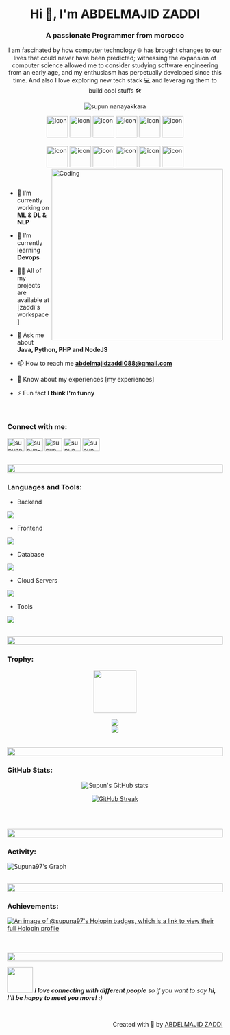 <h1 align="center">Hi 👋, I'm ABDELMAJID ZADDI</h1>
<h3 align="center">A passionate Programmer from morocco</h3>
<p align="center">I am fascinated by how computer technology 🌐 has brought changes to our lives that could never have been predicted; witnessing the expansion of computer science allowed me to consider studying software engineering from an early age, and my enthusiasm has perpetually developed since this time. And also I love exploring new tech stack 💻 and leveraging them to build cool stuffs 🛠️</p>
<p align="center"> 
 <img src="https://komarev.com/ghpvc/?username=supuna97&label=Profile%20views&color=0e75b6&style=flat" alt="supun nanayakkara" /> 
<!--  <img src="https://img.shields.io/badge/Languages-Python | Java | PHP | Typescript | Node | React -green.svg" alt="supun nanayakkara's languages" /> -->
<!--  <img alt="Profile followers" src="https://img.shields.io/github/followers/supuna97"> -->
</p>

<div align="center">
  <img src="https://techstack-generator.vercel.app/java-icon.svg" alt="icon" width="50" height="50" />
  <img src="https://techstack-generator.vercel.app/python-icon.svg" alt="icon" width="50" height="50" />
  <img src="https://techstack-generator.vercel.app/ts-icon.svg" alt="icon" width="50" height="50" />
  <img src="https://techstack-generator.vercel.app/js-icon.svg" alt="icon"width="50" height="50" />
  <img src="https://techstack-generator.vercel.app/react-icon.svg" alt="icon" width="50" height="50" />
 <img src="https://techstack-generator.vercel.app/mysql-icon.svg" alt="icon" width="50" height="50" />
</div>

<br>

<div align="center">
  <img src="https://techstack-generator.vercel.app/docker-icon.svg" alt="icon" width="50" height="50" />
  <img src="https://techstack-generator.vercel.app/aws-icon.svg" alt="icon" width="50" height="50" />
  <img src="https://techstack-generator.vercel.app/github-icon.svg" alt="icon" width="50" height="50" />
  <img src="https://techstack-generator.vercel.app/prettier-icon.svg" alt="icon" width="50" height="50" />
  <img src="https://techstack-generator.vercel.app/restapi-icon.svg" alt="icon" width="50" height="50" />
  <img src="https://techstack-generator.vercel.app/graphql-icon.svg" alt="icon" width="50" height="50" />
</div>

<img align="right" alt="Coding" width="400" src="https://user-images.githubusercontent.com/74038190/229223263-cf2e4b07-2615-4f87-9c38-e37600f8381a.gif">
<br><br>

- 🔭 I’m currently working on **ML & DL & NLP**

- 🌱 I’m currently learning **Devops**

- 👨‍💻 All of my projects are available at [zaddi's workspace]

- 💬 Ask me about **Java, Python, PHP and NodeJS**

- 📫 How to reach me **abdelmajidzaddi088@gmail.com**

- 📄 Know about my experiences [my experiences]

- ⚡ Fun fact **I think I'm funny**

<br>
<h3 align="left">Connect with me:</h3>
<p align="left">
<a href="https://linkedin.com/in/supunnanayakkara" target="blank"><img align="center" src="https://raw.githubusercontent.com/rahuldkjain/github-profile-readme-generator/master/src/images/icons/Social/linked-in-alt.svg" alt="supunnanayakkara" height="30" width="40" /></a>
<a href="https://stackoverflow.com/users/9565088/supun-nanayakkara" target="blank"><img align="center" src="https://raw.githubusercontent.com/rahuldkjain/github-profile-readme-generator/master/src/images/icons/Social/stack-overflow.svg" alt="supun-nanayakkara" height="30" width="40" /></a>
<a href="https://fb.com/supun.nanayakkaraii" target="blank"><img align="center" src="https://raw.githubusercontent.com/rahuldkjain/github-profile-readme-generator/master/src/images/icons/Social/facebook.svg" alt="supun.nanayakkaraii" height="30" width="40" /></a>
<a href="https://instagram.com/supun___lk" target="blank"><img align="center" src="https://raw.githubusercontent.com/rahuldkjain/github-profile-readme-generator/master/src/images/icons/Social/instagram.svg" alt="supun___lk" height="30" width="40" /></a>
<a href="https://www.youtube.com/@supunnanayakkara" target="blank"><img align="center" src="https://raw.githubusercontent.com/rahuldkjain/github-profile-readme-generator/master/src/images/icons/Social/youtube.svg" alt="supun nanayakkara" height="30" width="40" /></a>
</p>
<br>

<img src="https://i.imgur.com/dBaSKWF.gif" height="20" width="100%">

<h3 align="left">Languages and Tools:</h3>

- Backend
<p align="left">
  <a href="https://skillicons.dev">
    <img src="https://skillicons.dev/icons?i=php,laravel,java,nodejs,py,spring,flask,fastapi,express,nestjs" />
  </a>
</p>

- Frontend
<p align="left">
  <a href="https://skillicons.dev">
    <img src="https://skillicons.dev/icons?i=ts,js,react,nextjs,redux,tailwind,materialui" />
  </a>
</p>

- Database
<p align="left">
  <a href="https://skillicons.dev">
    <img src="https://skillicons.dev/icons?i=mongodb,mysql,postgresql" />
  </a>
</p>

- Cloud Servers
<p align="left">
  <a href="https://skillicons.dev">
    <img src="https://skillicons.dev/icons?i=azure,aws,gcp,firebase,cloudflare" />
  </a>
</p>

- Tools
<p align="left">
  <a href="https://skillicons.dev">
    <img src="https://skillicons.dev/icons?i=git,github,docker,figma,xd,idea,vscode,postman,linux" />
  </a>
</p>

<br/>

<img src="https://i.imgur.com/dBaSKWF.gif" height="20" width="100%">

<h3 align="left">Trophy:</h3>

<p align="center">
<img src="https://media.tenor.com/0ENB5HuTH0gAAAAi/trophy-beker.gif"  width="100px" height="100px"></p>
  
<div align="center">
<img src="https://github-profile-trophy.vercel.app/?username=supuna97&theme=matrix&no-bg=true&no-frame=true&row=1&column=4&title=MultiLanguage,Commits,PullRequest,Reviews">
 </div>

<div align="center">
<img src="https://github-profile-trophy.vercel.app/?username=supuna97&theme=matrix&no-bg=true&no-frame=true&row=1&column=4&title=Repositories,Organizations,Stars,Followers">
 </div>
 <br><br>

<img src="https://i.imgur.com/dBaSKWF.gif" height="20" width="100%">

<h3 align="left">GitHub Stats:</h3>
<div align="center">
 
![Supun's GitHub stats](https://github-readme-stats.vercel.app/api?username=supuna97\&theme=midnight-purple\&show_icons=true\&show=reviews,prs_merged,prs_merged_percentage\&hide=contribs,issues)

[![GitHub Streak](https://streak-stats.demolab.com/?user=supuna97&theme=midnight-purple)](https://git.io/streak-stats)

</div>

<br><br>

<img src="https://i.imgur.com/dBaSKWF.gif" height="20" width="100%">

<h3 align="left">Activity:</h3>

![Supuna97's Graph](https://github-readme-activity-graph.vercel.app/graph?username=supuna97&custom_title=Supun's%20GitHub%20Activity%20Graph&bg_color=0D1117&color=7F3FBF&line=7F3FBF&point=7F3FBF&area_color=FFFFFF&title_color=FFFFFF&area=true)
<br><br>

<img src="https://i.imgur.com/dBaSKWF.gif" height="20" width="100%">

<h3 align="left">Achievements:</h3>

[![An image of @supuna97's Holopin badges, which is a link to view their full Holopin profile](https://holopin.me/supuna97)](https://holopin.io/@supuna97)
<br><br><br>

<img src="https://i.imgur.com/dBaSKWF.gif" height="20" width="100%">

<img src="https://media.giphy.com/media/LnQjpWaON8nhr21vNW/giphy.gif" width="60"> <em><b>I love connecting with different people</b> so if you want to say <b>hi, I'll be happy to meet you more!</b> :)</em>

<br>
<p align="right" > Created with 🧡 by <a href="http://supun.traditionalme.life">ABDELMAJID ZADDI</a></p>
 
